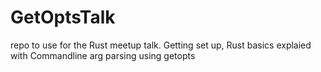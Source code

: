 # GetOptsTalk
repo to use for the Rust meetup talk.  Getting set up, Rust basics explaied with Commandline arg parsing using getopts 
